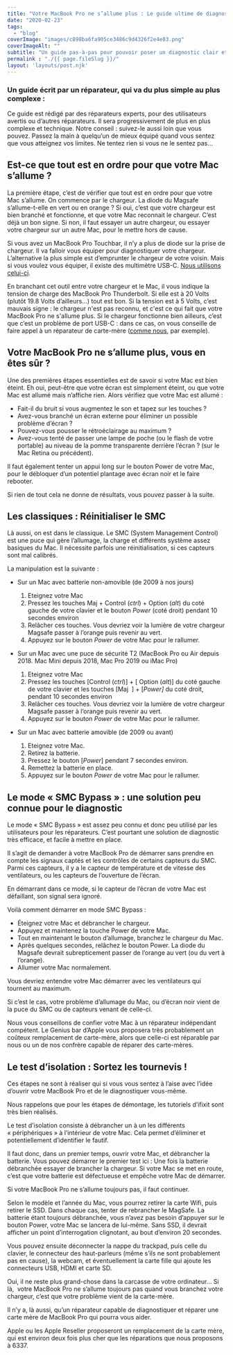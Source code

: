 ```yaml
---
title: "Votre MacBook Pro ne s’allume plus : Le guide ultime de diagnostic"
date: "2020-02-23"
tags: 
  - "blog"
coverImage: "images/c898ba6fa905ce3486c9d4326f2e4e03.png"
coverImageAlt: ""
subtitle: "Un guide pas-à-pas pour pouvoir poser un diagnostic clair et savoir quoi faire ou vers qui se tourner pour réparer un MacBook Pro."
permalink : "./{{ page.fileSlug }}/"
layout: 'layouts/post.njk'
---
```


### Un guide écrit par un réparateur, qui va du plus simple au plus complexe :

Ce guide est rédigé par des réparateurs experts, pour des utilisateurs avertis ou d’autres réparateurs. Il sera progressivement de plus en plus complexe et technique. Notre conseil : suivez-le aussi loin que vous pouvez. Passez la main à quelqu’un de mieux équipé quand vous sentez que vous atteignez vos limites. Ne tentez rien si vous ne le sentez pas…

## Est-ce que tout est en ordre pour que votre Mac s’allume ?

La première étape, c’est de vérifier que tout est en ordre pour que votre Mac s’allume. On commence par le chargeur. La diode du Magsafe s’allume-t-elle en vert ou en orange ? Si oui, c’est que votre chargeur est bien branché et fonctionne, et que votre Mac reconnait le chargeur. C’est déjà un bon signe. Si non, il faut essayer un autre chargeur, ou essayer votre chargeur sur un autre Mac, pour le mettre hors de cause.

Si vous avez un MacBook Pro Touchbar, il n’y a plus de diode sur la prise de chargeur. Il va falloir vous équiper pour diagnostiquer votre chargeur. L’alternative la plus simple est d’emprunter le chargeur de votre voisin. Mais si vous voulez vous équiper, il existe des multimètre USB-C. [Nous utilisons celui-ci](https://satechi.net/products/satechi-type-c-power-meter-for-new-macbook-macbook-pro-type-c-devices).

En branchant cet outil entre votre chargeur et le Mac, il vous indique la tension de charge des MacBook Pro Thunderbolt. Si elle est à 20 Volts (plutôt 19.8 Volts d’ailleurs…) tout est bon. Si la tension est à 5 Volts, c’est mauvais signe : le chargeur n'est pas reconnu, et c'est ce qui fait que votre MacBook Pro ne s'allume plus. Si le chargeur fonctionne bien ailleurs, c’est que c’est un problème de port USB-C : dans ce cas, on vous conseille de faire appel à un réparateur de carte-mère ([comme nous](https://www.6337.fr/prise-en-charge/), par exemple).

## Votre MacBook Pro ne s’allume plus, vous en êtes sûr ?

Une des premières étapes essentielles est de savoir si votre Mac est bien éteint. Eh oui, peut-être que votre écran est simplement éteint, ou que votre Mac est allumé mais n’affiche rien. Alors vérifiez que votre Mac est allumé :

- Fait-il du bruit si vous augmentez le son et tapez sur les touches ?
- Avez-vous branché un écran externe pour éliminer un possible problème d’écran ?
- Pouvez-vous pousser le rétroéclairage au maximum ?
- Avez-vous tenté de passer une lampe de poche (ou le flash de votre portable) au niveau de la pomme transparente derrière l’écran ? (sur le Mac Retina ou précédent).

Il faut également tenter un appui long sur le bouton Power de votre Mac, pour le débloquer d’un potentiel plantage avec écran noir et le faire rebooter.

Si rien de tout cela ne donne de résultats, vous pouvez passer à la suite.

## Les classiques : Réinitialiser le SMC

Là aussi, on est dans le classique. Le SMC (System Management Control) est une puce qui gère l’allumage, la charge et différents système assez basiques du Mac. Il nécessite parfois une réinitialisation, si ces capteurs sont mal calibrés.

La manipulation est la suivante :

- Sur un Mac avec batterie non-amovible (de 2009 à nos jours)
    1. Eteignez votre Mac
    2. Pressez les touches Maj + Control (_ctrl_) + Option (_alt_) du coté gauche de votre clavier et le bouton _Power_ (coté droit) pendant 10 secondes environ
    3. Relâcher ces touches. Vous devriez voir la lumière de votre chargeur Magsafe passer à l’orange puis revenir au vert.
    4. Appuyez sur le bouton _Power_ de votre Mac pour le rallumer.

- Sur un Mac avec une puce de sécurité T2 (MacBook Pro ou Air depuis 2018. Mac Mini depuis 2018, Mac Pro 2019 ou iMac Pro)
    1. Eteignez votre Mac
    2. Pressez les touches \[Control (_ctrl_)\] + \[ Option (_alt_)\] du coté gauche de votre clavier et les touches \[Maj  \] + \[_Power\]_ du coté droit, pendant 10 secondes environ
    3. Relâcher ces touches. Vous devriez voir la lumière de votre chargeur Magsafe passer à l’orange puis revenir au vert.
    4. Appuyez sur le bouton _Power_ de votre Mac pour le rallumer.

- Sur un Mac avec batterie amovible (de 2009 ou avant)
    1. Eteignez votre Mac.
    2. Retirez la batterie.
    3. Pressez le bouton \[_Power_\] pendant 7 secondes environ.
    4. Remettez la batterie en place.
    5. Appuyez sur le bouton _Power_ de votre Mac pour le rallumer.

## Le mode « SMC Bypass » : une solution peu connue pour le diagnostic

Le mode « SMC Bypass » est assez peu connu et donc peu utilisé par les utilisateurs pour les réparateurs. C’est pourtant une solution de diagnostic très efficace, et facile à mettre en place.

Il s’agit de demander à votre MacBook Pro de démarrer sans prendre en compte les signaux captés et les contrôles de certains capteurs du SMC. Parmi ces capteurs, il y a le capteur de température et de vitesse des ventilateurs, ou les capteurs de l’ouverture de l’écran.

En démarrant dans ce mode, si le capteur de l’écran de votre Mac est défaillant, son signal sera ignoré.

Voilà comment démarrer en mode SMC Bypass :

- Éteignez votre Mac et débrancher le chargeur.
- Appuyez et maintenez la touche Power de votre Mac.
- Tout en maintenant le bouton d’allumage, branchez le chargeur du Mac.
- Après quelques secondes, relâchez le bouton Power. La diode du Magsafe devrait subrepticement passer de l’orange au vert (ou du vert à l’orange).
- Allumer votre Mac normalement.

Vous devriez entendre votre Mac démarrer avec les ventilateurs qui tournent au maximum.

Si c’est le cas, votre problème d’allumage du Mac, ou d’écran noir vient de la puce du SMC ou de capteurs venant de celle-ci.

Nous vous conseillons de confier votre Mac à un réparateur indépendant compétent. Le Genius bar d’Apple vous proposera très probablement un coûteux remplacement de carte-mère, alors que celle-ci est réparable par nous ou un de nos confrère capable de réparer des carte-mères.

## Le test d’isolation : Sortez les tournevis !

Ces étapes ne sont à réaliser qui si vous vous sentez à l’aise avec l’idée d’ouvrir votre MacBook Pro et de le diagnostiquer vous-même.

Nous rappelons que pour les étapes de démontage, les tutoriels d’ifixit sont très bien réalisés.

Le test d’isolation consiste à débrancher un à un les différents « périphériques » à l’intérieur de votre Mac. Cela permet d’éliminer et potentiellement d’identifier le fautif.

Il faut donc, dans un premier temps, ouvrir votre Mac, et débrancher la batterie. Vous pouvez démarrer le premier test ici : Une fois la batterie débranchée essayer de brancher la chargeur. Si votre Mac se met en route, c’est que votre batterie est défectueuse et empêche votre Mac de démarrer.

Si votre MacBook Pro ne s’allume toujours pas, il faut continuer.

Selon le modèle et l’année du Mac, vous pourrez retirer la carte Wifi, puis retirer le SSD. Dans chaque cas, tenter de rebrancher le MagSafe. La batterie étant toujours débranchée, vous n’avez pas besoin d’appuyer sur le bouton Power, votre Mac se lancera de lui-même. Sans SSD, il devrait afficher un point d’interrogation clignotant, au bout d’environ 20 secondes.

Vous pouvez ensuite déconnecter la nappe du trackpad, puis celle du clavier, le connecteur des haut-parleurs (même s’ils ne sont probablement pas en cause), la webcam, et éventuellement la carte fille qui ajoute les connecteurs USB, HDMI et carte SD.

Oui, il ne reste plus grand-chose dans la carcasse de votre ordinateur... Si là,  votre MacBook Pro ne s’allume toujours pas quand vous branchez votre chargeur, c’est que votre problème vient de la carte-mère.

Il n’y a, là aussi, qu’un réparateur capable de diagnostiquer et réparer une carte mère de MacBook Pro qui pourra vous aider.

Apple ou les Apple Reseller proposeront un remplacement de la carte mère, qui est environ deux fois plus cher que les réparations que nous proposons à 6337.
